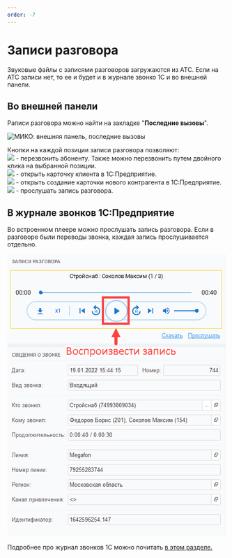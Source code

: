 ```yaml
---
order: -7
---
```


# Записи разговора
Звуковые файлы с записями разговоров загружаются из АТС. Если на АТС записи нет, то ее и будет и в журнале звонко 1С и во внешней панели. 

## Во внешней панели
Pаписи разговора можно найти на закладке "**Последние вызовы**".

<img class="miko-shadow img-zoomable"  
    src="/assets/panel/call-records/cti_zapisi_0.png"
    data-original="/assets/panel/call-records/cti_zapisi_0.png"
    srcset="/assets/panel/call-records/cti_zapisi_0_prev.png 1x, /assets/panel/call-records/cti_zapisi_0.png 2x" 
    alt="МИКО: внешняя панель, последние вызовы"
/> 

Кнопки на каждой позиции записи разговора позволяют:  
![](~/assets/panel/call-records/cti_znachok_trubki.png) - перезвонить абоненту. Также можно перезвонить путем двойного клика на выбранной позиции.  
![](~/assets/panel/call-records/cti_znachok_chelovechka.png) - открыть карточку клиента в 1С:Предприятие.  
![](~/assets/panel/call-records/cti_znachok_chelovechka_plus.png) - открыть создание карточки нового контрагента в 1С:Предприятие.  
![](~/assets/panel/call-records/cti_znachok_treugol.png) - прослушать запись разговора.

## В журнале звонков 1С:Предприятие
Во встроенном плеере можно прослушать запись разговора.
Если в разговоре были переводы звонка, каждая запись прослушивается отдельно.

<img class="miko-shadow img-zoomable"  
    src="/assets/panel/call-records/cti_zapisi_2.png"
    alt="МИКО: прослушивание записи во встроенном плеере"
/> 

Подробнее про журнал звонков 1С можно почитать [в этом разделе.](~/user-guides/journal/calls-and-records/)


